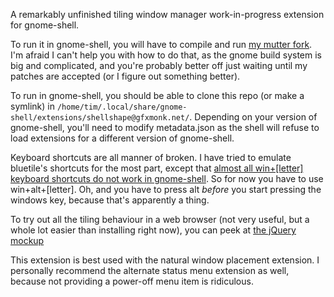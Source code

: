 A remarkably unfinished tiling window manager work-in-progress extension for gnome-shell.

To run it in gnome-shell, you will have to compile and run [my mutter fork](https://github.com/gfxmonk/mutter). I'm afraid I can't help you with how to do that, as the gnome build system is big and complicated, and you're probably better off just waiting until my patches are accepted (or I figure out something better).

To run in gnome-shell, you should be able to clone this repo (or make a symlink) in `/home/tim/.local/share/gnome-shell/extensions/shellshape@gfxmonk.net/`. Depending on your version of gnome-shell, you'll need to modify metadata.json as the shell will refuse to load extensions for a different version of gnome-shell.

Keyboard shortcuts are all manner of broken. I have tried to emulate bluetile's shortcuts for the most part, except that [almost all win+[letter] keyboard shortcuts do not work in gnome-shell](https://bugzilla.gnome.org/show_bug.cgi?id=624869). So for now you have to use win+alt+[letter]. Oh, and you have to press alt *before* you start pressing the windows key, because that's apparently a thing.

To try out all the tiling behaviour in a web browser (not very useful, but a whole lot easier than installing right now), you can peek at [the jQuery mockup](http://gfxmonk.github.com/shellshape/)

This extension is best used with the natural window placement extension. I personally recommend the alternate status menu extension as well, because not providing a power-off menu item is ridiculous.
